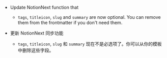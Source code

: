 - Update NotionNext function that 
  - `tags`, `titleicon`, `slug` and `summary` are now optional. You can remove them from the frontmatter if you don't need them.

- 更新 NotionNext 同步功能
  - `tags`, `titleicon`, `slug` 和 `summary` 现在不是必选项了。你可以从你的模板中删除这些字段。
